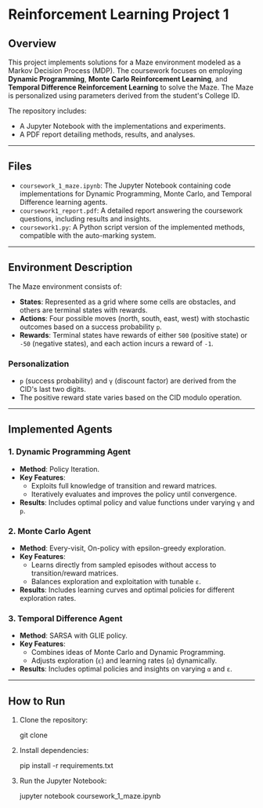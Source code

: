 # Reinforcement Learning Project 1

## Overview

This project implements solutions for a Maze environment modeled as a Markov Decision Process (MDP). The coursework focuses on employing **Dynamic Programming**, **Monte Carlo Reinforcement Learning**, and **Temporal Difference Reinforcement Learning** to solve the Maze. The Maze is personalized using parameters derived from the student's College ID.

The repository includes:
- A Jupyter Notebook with the implementations and experiments.
- A PDF report detailing methods, results, and analyses.

---

## Files

- `coursework_1_maze.ipynb`: The Jupyter Notebook containing code implementations for Dynamic Programming, Monte Carlo, and Temporal Difference learning agents.
- `coursework1_report.pdf`: A detailed report answering the coursework questions, including results and insights.
- `coursework1.py`: A Python script version of the implemented methods, compatible with the auto-marking system.

---

## Environment Description

The Maze environment consists of:
- **States**: Represented as a grid where some cells are obstacles, and others are terminal states with rewards.
- **Actions**: Four possible moves (north, south, east, west) with stochastic outcomes based on a success probability `p`.
- **Rewards**: Terminal states have rewards of either `500` (positive state) or `-50` (negative states), and each action incurs a reward of `-1`.

### Personalization
- `p` (success probability) and `γ` (discount factor) are derived from the CID's last two digits.
- The positive reward state varies based on the CID modulo operation.

---

## Implemented Agents

### 1. Dynamic Programming Agent
- **Method**: Policy Iteration.
- **Key Features**:
  - Exploits full knowledge of transition and reward matrices.
  - Iteratively evaluates and improves the policy until convergence.
- **Results**: Includes optimal policy and value functions under varying `γ` and `p`.

### 2. Monte Carlo Agent
- **Method**: Every-visit, On-policy with epsilon-greedy exploration.
- **Key Features**:
  - Learns directly from sampled episodes without access to transition/reward matrices.
  - Balances exploration and exploitation with tunable `ε`.
- **Results**: Includes learning curves and optimal policies for different exploration rates.

### 3. Temporal Difference Agent
- **Method**: SARSA with GLIE policy.
- **Key Features**:
  - Combines ideas of Monte Carlo and Dynamic Programming.
  - Adjusts exploration (`ε`) and learning rates (`α`) dynamically.
- **Results**: Includes optimal policies and insights on varying `α` and `ε`.

---

## How to Run

1. Clone the repository:

    git clone <repository-url>

2. Install dependencies:

    pip install -r requirements.txt

3. Run the Jupyter Notebook:

    jupyter notebook coursework_1_maze.ipynb

